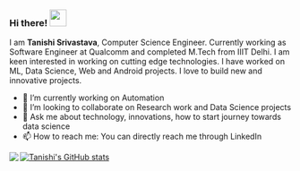 ### Hi there! <img src="https://raw.githubusercontent.com/MartinHeinz/MartinHeinz/master/wave.gif" height="30px" width="30px">

<!--
**Tanishi20079/About-Me** is a ✨ _special_ ✨ repository because its `README.md` (this file) appears on your GitHub profile.
Here are some ideas to get you started:
- 🔭 I’m currently working on ...
- 🌱 I’m currently learning ...
- 👯 I’m looking to collaborate on ...
- 🤔 I’m looking for help with ...
- 💬 Ask me about ...
- 📫 How to reach me: ...
- 😄 Pronouns: ...
- ⚡ Fun fact: ...
-->

I am **Tanishi Srivastava**, Computer Science Engineer. Currently working as Software Engineer at Qualcomm and completed M.Tech from IIIT Delhi. I am keen interested in working on cutting edge technologies. I have worked on ML, Data Science, Web and Android projects. I love to build new and innovative projects.<br>
- 🔭 I’m currently working on Automation
- 👯 I’m looking to collaborate on Research work and Data Science projects
- 💬 Ask me about technology, innovations, how to start journey towards data science
- 📫 How to reach me: You can directly reach me through LinkedIn



<img align="left" src="https://github-readme-stats.vercel.app/api/top-langs/?username=tanishi20079&theme=buefy" />

[![Tanishi's GitHub stats](https://github-readme-stats.vercel.app/api?username=tanishi20079&count_private=True&theme=buefy&hide=stars,prs)](https://tanishi20079/About-Me/github-readme-stats)





